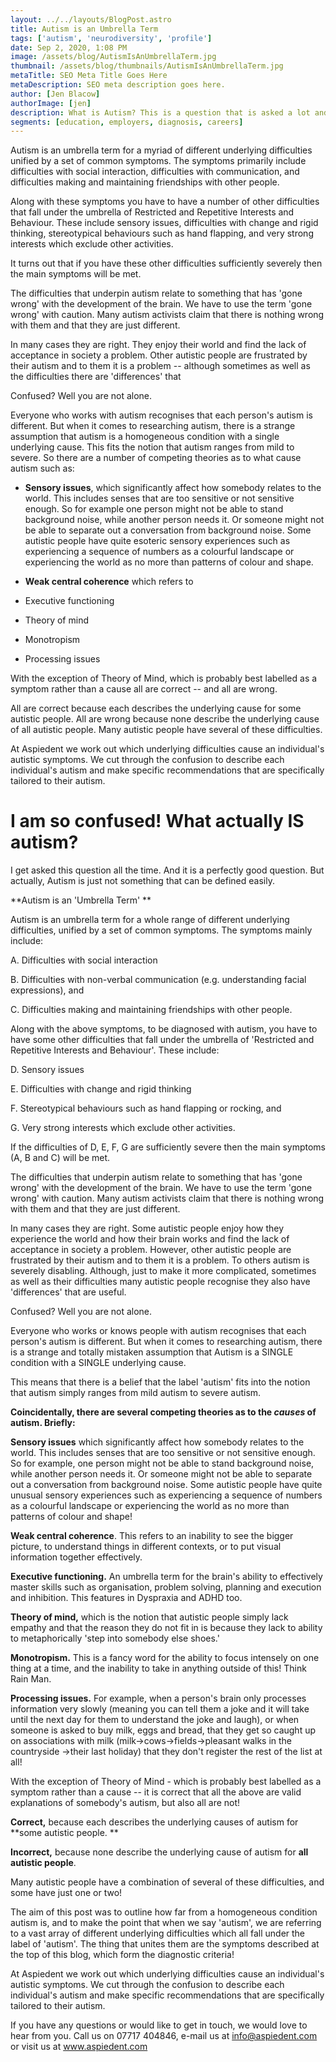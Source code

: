 ```yaml
---
layout: ../../layouts/BlogPost.astro
title: Autism is an Umbrella Term
tags: ['autism', 'neurodiversity', 'profile']
date: Sep 2, 2020, 1:08 PM
image: /assets/blog/AutismIsAnUmbrellaTerm.jpg
thumbnail: /assets/blog/thumbnails/AutismIsAnUmbrellaTerm.jpg
metaTitle: SEO Meta Title Goes Here
metaDescription: SEO meta description goes here.
author: [Jen Blacow]
authorImage: [jen]
description: What is Autism? This is a question that is asked a lot and it is a perfectly good question. But actually, Autism is just not something that can be defined easily. Autism is an umbrella term for a whole range of different underlying difficulties, unified by a set of common symptoms.
segments: [education, employers, diagnosis, careers]
---
```

Autism is an umbrella term for a myriad of different underlying
difficulties unified by a set of common symptoms. The symptoms primarily
include difficulties with social interaction, difficulties with
communication, and difficulties making and maintaining friendships with
other people.

Along with these symptoms you have to have a number of other
difficulties that fall under the umbrella of Restricted and Repetitive
Interests and Behaviour. These include sensory issues, difficulties with
change and rigid thinking, stereotypical behaviours such as hand
flapping, and very strong interests which exclude other activities.

It turns out that if you have these other difficulties sufficiently
severely then the main symptoms will be met.

The difficulties that underpin autism relate to something that has 'gone
wrong' with the development of the brain. We have to use the term 'gone
wrong' with caution. Many autism activists claim that there is nothing
wrong with them and that they are just different.

In many cases they are right. They enjoy their world and find the lack
of acceptance in society a problem. Other autistic people are frustrated
by their autism and to them it is a problem -- although sometimes as
well as the difficulties there are 'differences' that

Confused? Well you are not alone.

Everyone who works with autism recognises that each person's autism is
different. But when it comes to researching autism, there is a strange
assumption that autism is a homogeneous condition with a single
underlying cause. This fits the notion that autism ranges from mild to
severe. So there are a number of competing theories as to what cause
autism such as:

-   **Sensory issues**, which significantly affect how somebody relates
    to the world. This includes senses that are too sensitive or not
    sensitive enough. So for example one person might not be able to
    stand background noise, while another person needs it. Or someone
    might not be able to separate out a conversation from background
    noise. Some autistic people have quite esoteric sensory experiences
    such as experiencing a sequence of numbers as a colourful landscape
    or experiencing the world as no more than patterns of colour and
    shape.

-   **Weak central coherence** which refers to

-   Executive functioning

-   Theory of mind

-   Monotropism

-   Processing issues

With the exception of Theory of Mind, which is probably best labelled as
a symptom rather than a cause all are correct -- and all are wrong.

All are correct because each describes the underlying cause for some
autistic people. All are wrong because none describe the underlying
cause of all autistic people. Many autistic people have several of these
difficulties.

At Aspiedent we work out which underlying difficulties cause an
individual's autistic symptoms. We cut through the confusion to describe
each individual's autism and make specific recommendations that are
specifically tailored to their autism.

I am so confused! What actually IS autism?
==========================================

I get asked this question all the time. And it is a perfectly good
question. But actually, Autism is just not something that can be defined
easily.

**Autism is an 'Umbrella Term' **

Autism is an umbrella term for a whole range of different underlying
difficulties, unified by a set of common symptoms. The symptoms mainly
include:

A.  Difficulties with social interaction

B.  Difficulties with non-verbal communication (e.g. understanding
    facial expressions), and

C.  Difficulties making and maintaining friendships with other people.

Along with the above symptoms, to be diagnosed with autism, you have to
have some other difficulties that fall under the umbrella of 'Restricted
and Repetitive Interests and Behaviour'. These include:

D.  Sensory issues

E.  Difficulties with change and rigid thinking

F.  Stereotypical behaviours such as hand flapping or rocking, and

G.  Very strong interests which exclude other activities.

If the difficulties of D, E, F, G are sufficiently severe then the main
symptoms (A, B and C) will be met.

The difficulties that underpin autism relate to something that has 'gone
wrong' with the development of the brain. We have to use the term 'gone
wrong' with caution. Many autism activists claim that there is nothing
wrong with them and that they are just different.

In many cases they are right. Some autistic people enjoy how they
experience the world and how their brain works and find the lack of
acceptance in society a problem. However, other autistic people are
frustrated by their autism and to them it is a problem. To others autism
is severely disabling. Although, just to make it more complicated,
sometimes as well as their difficulties many autistic people recognise
they also have 'differences' that are useful.

Confused? Well you are not alone.

Everyone who works or knows people with autism recognises that each
person's autism is different. But when it comes to researching autism,
there is a strange and totally mistaken assumption that Autism is a
SINGLE condition with a SINGLE underlying cause.

This means that there is a belief that the label 'autism' fits into the
notion that autism simply ranges from mild autism to severe autism.

**Coincidentally, there are several competing theories as to the
*causes* of autism. Briefly:**

**Sensory issues** which significantly affect how somebody relates to
the world. This includes senses that are too sensitive or not sensitive
enough. So for example, one person might not be able to stand background
noise, while another person needs it. Or someone might not be able to
separate out a conversation from background noise. Some autistic people
have quite unusual sensory experiences such as experiencing a sequence
of numbers as a colourful landscape or experiencing the world as no more
than patterns of colour and shape!

**Weak central coherence**. This refers to an inability to see the
bigger picture, to understand things in different contexts, or to put
visual information together effectively.

**Executive functioning.** An umbrella term for the brain's ability to
effectively master skills such as organisation, problem solving,
planning and execution and inhibition. This features in Dyspraxia and
ADHD too.

**Theory of mind,** which is the notion that autistic people simply lack
empathy and that the reason they do not fit in is because they lack to
ability to metaphorically 'step into somebody else shoes.'

**Monotropism.** This is a fancy word for the ability to focus intensely
on one thing at a time, and the inability to take in anything outside of
this! Think Rain Man.

**Processing issues.** For example, when a person's brain only processes
information very slowly (meaning you can tell them a joke and it will
take until the next day for them to understand the joke and laugh), or
when someone is asked to buy milk, eggs and bread, that they get so
caught up on associations with milk (milk-\>cows-\>fields-\>pleasant
walks in the countryside -\>their last holiday) that they don't register
the rest of the list at all!

With the exception of Theory of Mind - which is probably best labelled
as a symptom rather than a cause -- it is correct that all the above are
valid explanations of somebody's autism, but also all are not!

**Correct,** because each describes the underlying causes of autism for
**some autistic people. **

**Incorrect,** because none describe the underlying cause of autism for
**all autistic people**.

Many autistic people have a combination of several of these
difficulties, and some have just one or two!

The aim of this post was to outline how far from a homogeneous condition
autism is, and to make the point that when we say 'autism', we are
referring to a vast array of different underlying difficulties which all
fall under the label of 'autism'. The thing that unites them are the
symptoms described at the top of this blog, which form the diagnostic
criteria!

At Aspiedent we work out which underlying difficulties cause an
individual's autistic symptoms. We cut through the confusion to describe
each individual's autism and make specific recommendations that are
specifically tailored to their autism.

If you have any questions or would like to get in touch, we would love
to hear from you. Call us on 07717 404846, e-mail us at
<info@aspiedent.com> or visit us at www.aspiedent.com
